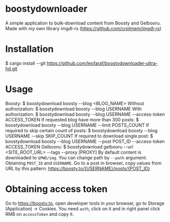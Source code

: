 boostydownloader
================
A simple application to bulk-download content from Boosty and Gelbooru.
Made with my own library imgdl-rs (https://github.com/crptmem/imgdl-rs)

Installation
=====
  $ cargo install --git https://github.com/leofaraf/boostydownloader-ultra-hd.git

Usage
=====
 Boosty:
  $ boostydownload boosty --blog <BLOG_NAME>
  Without authorization:
    $ boostydownload boosty --blog USERNAME
  With authorization:
    $ boostydownload boosty --blog USERNAME --access-token ACCESS_TOKEN
  If requested blog have more than 300 posts:
    $ boostydownload boosty --blog USERNAME --limit POSTS_COUNT
  If required to skip certain count of posts:
    $ boostydownload boosty --blog USERNAME --skip SKIP_COUNT
  If required to download single post:
    $ boostydownload boosty --blog USERNAME --post POST_ID --access-token ACCESS_TOKEN
 Gelbooru:
  $ boostydownload gelbooru --url <SITE_ROOT_URL> --tags <TAGS> --proxy [PROXY]
By default content is downloaded to `$PWD/img`. You can change path by `--path` argument.
Obtaining `POST_ID` and `USERNAME`. Go to a post in browser, copy values from URL by this pattern:
https://boosty.to/{USERNAME}/posts/{POST_ID}

Obtaining access token
======================
Go to https://boosty.to, open developer tools in your browser,
go to Storage (Application) -> Cookies. You need `auth`, click on it and in
right panel click RMB on `accessToken` and copy it.

